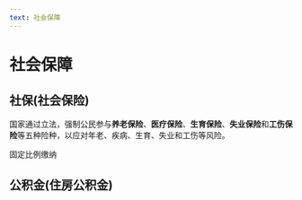 ```yaml
---
text: 社会保障
---
```


# 社会保障

## 社保(社会保险)

国家通过立法，强制公民参与**养老保险**、**医疗保险**、**生育保险**、**失业保险**和**工伤保险**等五种险种，以应对年老、疾病、生育、失业和工伤等风险。

固定比例缴纳

## 公积金(住房公积金)
